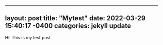 
---
layout: post
title:  "Mytest"
date:   2022-03-29 15:40:17 -0400
categories: jekyll update
---
Hi! This is my test post.

